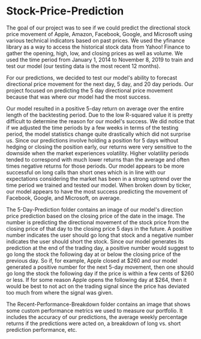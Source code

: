 # Stock-Price-Prediction

The goal of our project was to see if we could predict the directional stock price movement of Apple, Amazon, Facebook, Google, and Microsoft using various technical indicators based on past prices.  We used the yfinance library as a way to access the historical stock data from Yahoo! Finance to gather the opening, high, low, and closing prices as well as volume.  We used the time period from January 1, 2014 to November 8, 2019 to train and test our model (our testing data is the most recent 12 months).

For our predictions, we decided to test our model's ability to forecast directional price movement for the next day, 5 day, and 20 day periods.  Our project focused on predicting the 5 day directional price movement because that was where our model had the most success.   

Our model resulted in a positive 5-day return on average over the entire length of the backtesting period.  Due to the low R-squared value it is pretty difficult to determine the reason for our model's success.  We did notice that if we adjusted the time periods by a few weeks in terms of the testing period, the model statistics change quite drastically which did not surprise us.  Since our predictions involve holding a position for 5 days without hedging or closing the position early, our returns were very sensitive to the downside when the market experiences volatility.  Higher volatility periods tended to correspond with much lower returns than the average and often times negative returns for those periods.  Our model appears to be more successful on long calls than short ones which is in line with our expectations considering the market has been in a strong uptrend over the time period we trained and tested our model.  When broken down by ticker, our model appears to have the most success predicting the movement of Facebook, Google, and Microsoft, on average.

The 5-Day-Prediction folder contains an image of our model's direction price prediction based on the closing price of the date in the image.  The number is predicting the directional movement of the stock price from the closing price of that day to the closing price 5 days in the future.  A positive number indicates the user should go long that stock and a negative number indicates the user should short the stock.  Since our model generates its prediction at the end of the trading day, a positive number would suggest to go long the stock the following day at or below the closing price of the previous day.  So if, for example, Apple closed at $260 and our model generated a positive number for the next 5-day movement, then one should go long the stock the following day if the price is within a few cents of $260 or less.  If for some reason Apple opens the following day at $264, then it would be best to not act on the trading signal since the price has deviated too much from where the signal was given.

The Recent-Performance-Breakdown folder contains an image that shows some custom performance metrics we used to measure our portfolio.  It includes the accuracy of our predictions, the average weekly percentage returns if the predictions were acted on, a breakdown of long vs. short prediction performance, etc.
